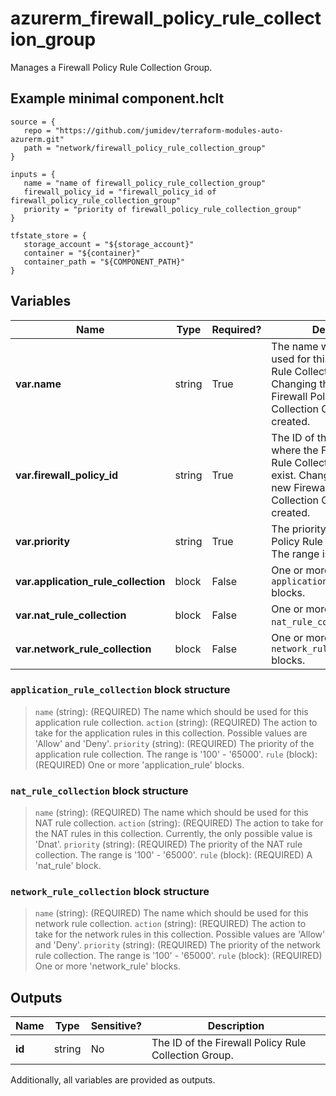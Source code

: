 # azurerm_firewall_policy_rule_collection_group

Manages a Firewall Policy Rule Collection Group.

## Example minimal component.hclt

```hcl
source = {
   repo = "https://github.com/jumidev/terraform-modules-auto-azurerm.git" 
   path = "network/firewall_policy_rule_collection_group" 
}

inputs = {
   name = "name of firewall_policy_rule_collection_group" 
   firewall_policy_id = "firewall_policy_id of firewall_policy_rule_collection_group" 
   priority = "priority of firewall_policy_rule_collection_group" 
}

tfstate_store = {
   storage_account = "${storage_account}" 
   container = "${container}" 
   container_path = "${COMPONENT_PATH}" 
}

```

## Variables

| Name | Type | Required? |  Description |
| ---- | ---- | --------- |  ----------- |
| **var.name** | string | True | The name which should be used for this Firewall Policy Rule Collection Group. Changing this forces a new Firewall Policy Rule Collection Group to be created. | 
| **var.firewall_policy_id** | string | True | The ID of the Firewall Policy where the Firewall Policy Rule Collection Group should exist. Changing this forces a new Firewall Policy Rule Collection Group to be created. | 
| **var.priority** | string | True | The priority of the Firewall Policy Rule Collection Group. The range is 100-65000. | 
| **var.application_rule_collection** | block | False | One or more `application_rule_collection` blocks. | 
| **var.nat_rule_collection** | block | False | One or more `nat_rule_collection` blocks. | 
| **var.network_rule_collection** | block | False | One or more `network_rule_collection` blocks. | 

### `application_rule_collection` block structure

>`name` (string): (REQUIRED) The name which should be used for this application rule collection.
>`action` (string): (REQUIRED) The action to take for the application rules in this collection. Possible values are 'Allow' and 'Deny'.
>`priority` (string): (REQUIRED) The priority of the application rule collection. The range is '100' - '65000'.
>`rule` (block): (REQUIRED) One or more 'application_rule' blocks.

### `nat_rule_collection` block structure

>`name` (string): (REQUIRED) The name which should be used for this NAT rule collection.
>`action` (string): (REQUIRED) The action to take for the NAT rules in this collection. Currently, the only possible value is 'Dnat'.
>`priority` (string): (REQUIRED) The priority of the NAT rule collection. The range is '100' - '65000'.
>`rule` (block): (REQUIRED) A 'nat_rule' block.

### `network_rule_collection` block structure

>`name` (string): (REQUIRED) The name which should be used for this network rule collection.
>`action` (string): (REQUIRED) The action to take for the network rules in this collection. Possible values are 'Allow' and 'Deny'.
>`priority` (string): (REQUIRED) The priority of the network rule collection. The range is '100' - '65000'.
>`rule` (block): (REQUIRED) One or more 'network_rule' blocks.



## Outputs

| Name | Type | Sensitive? | Description |
| ---- | ---- | --------- | --------- |
| **id** | string | No  | The ID of the Firewall Policy Rule Collection Group. | 

Additionally, all variables are provided as outputs.
